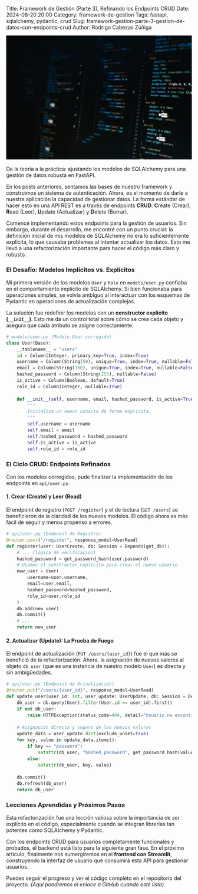 Title: Framework de Gestión (Parte 3), Refinando los Endpoints CRUD
Date: 2024-08-20 20:00
Category: framework-de-gestion
Tags: fastapi, sqlalchemy, pydantic, crud
Slug: framework-gestion-parte-3-gestion-de-datos-con-endpoints-crud
Author: Rodrigo Cabezas Zúñiga

![CRUD](../images/framework-crud.jpg)

De la teoría a la práctica: ajustando los modelos de SQLAlchemy para una gestión de datos robusta en FastAPI.

En los posts anteriores, sentamos las bases de nuestro framework y construimos un sistema de autenticación. Ahora, es el momento de darle a nuestra aplicación la capacidad de gestionar datos. La forma estándar de hacer esto en una API REST es a través de endpoints **CRUD**: **C**reate (Crear), **R**ead (Leer), **U**pdate (Actualizar) y **D**elete (Borrar).

Comencé implementando estos endpoints para la gestión de usuarios. Sin embargo, durante el desarrollo, me encontré con un punto crucial: la definición inicial de mis modelos de SQLAlchemy no era lo suficientemente explícita, lo que causaba problemas al intentar actualizar los datos. Esto me llevó a una refactorización importante para hacer el código más claro y robusto.

### El Desafío: Modelos Implícitos vs. Explícitos

Mi primera versión de los modelos `User` y `Role` en `models/user.py` confiaba en el comportamiento implícito de SQLAlchemy. Si bien funcionaba para operaciones simples, se volvía ambiguo al interactuar con los esquemas de Pydantic en operaciones de actualización complejas.

La solución fue redefinir los modelos con un **constructor explícito (`__init__`)**. Esto me da un control total sobre cómo se crea cada objeto y asegura que cada atributo se asigne correctamente.

```python
# models/user.py (Modelo User corregido)
class User(Base):
    __tablename__ = "users"
    id = Column(Integer, primary_key=True, index=True)
    username = Column(String(50), unique=True, index=True, nullable=False)
    email = Column(String(100), unique=True, index=True, nullable=False)
    hashed_password = Column(String(255), nullable=False)
    is_active = Column(Boolean, default=True)
    role_id = Column(Integer, nullable=True)

    def __init__(self, username, email, hashed_password, is_active=True, role_id=None):
        """
        Inicializa un nuevo usuario de forma explícita.
        """
        self.username = username
        self.email = email
        self.hashed_password = hashed_password
        self.is_active = is_active
        self.role_id = role_id
```

### El Ciclo CRUD: Endpoints Refinados

Con los modelos corregidos, pude finalizar la implementación de los endpoints en `api/user.py`.

#### 1. Crear (Create) y Leer (Read)

El endpoint de registro (`POST /register`) y el de lectura (`GET /users`) se beneficiaron de la claridad de los nuevos modelos. El código ahora es más fácil de seguir y menos propenso a errores.

```python
# api/user.py (Endpoint de Registro)
@router.post("/register", response_model=UserRead)
def register(user: UserCreate, db: Session = Depends(get_db)):
    # ... (lógica de verificación)
    hashed_password = get_password_hash(user.password)
    # Usamos el constructor explícito para crear el nuevo usuario
    new_user = User(
        username=user.username,
        email=user.email,
        hashed_password=hashed_password,
        role_id=user.role_id
    )
    db.add(new_user)
    db.commit()
    # ...
    return new_user
```

#### 2. Actualizar (Update): La Prueba de Fuego

El endpoint de actualización (`PUT /users/{user_id}`) fue el que más se benefició de la refactorización. Ahora, la asignación de nuevos valores al objeto `db_user` (que es una instancia de nuestro modelo `User`) es directa y sin ambigüedades.

```python
# api/user.py (Endpoint de Actualización)
@router.put("/users/{user_id}", response_model=UserRead)
def update_user(user_id: int, user_update: UserUpdate, db: Session = Depends(get_db)):
    db_user = db.query(User).filter(User.id == user_id).first()
    if not db_user:
        raise HTTPException(status_code=404, detail="Usuario no encontrado")
    
    # Asignación directa y segura de los nuevos valores
    update_data = user_update.dict(exclude_unset=True)
    for key, value in update_data.items():
        if key == "password":
            setattr(db_user, "hashed_password", get_password_hash(value))
        else:
            setattr(db_user, key, value)

    db.commit()
    db.refresh(db_user)
    return db_user
```

### Lecciones Aprendidas y Próximos Pasos

Esta refactorización fue una lección valiosa sobre la importancia de ser explícito en el código, especialmente cuando se integran librerías tan potentes como SQLAlchemy y Pydantic.

Con los endpoints CRUD para usuarios completamente funcionales y probados, el backend está listo para la siguiente gran fase. En el próximo artículo, finalmente nos sumergiremos en el **frontend con Streamlit**, construyendo la interfaz de usuario que consumirá esta API para gestionar usuarios.

Puedes seguir el progreso y ver el código completo en el repositorio del proyecto. *(Aquí pondremos el enlace a GitHub cuando esté listo)*.
